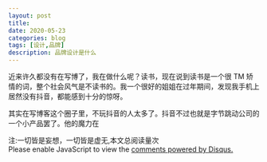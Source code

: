 ```yaml
---
layout: post
title: 
date: 2020-05-23
categories: blog
tags: [设计,品牌]
description: 品牌设计是什么
---
```


近来许久都没有在写博了，我在做什么呢？读书，现在说到读书是一个很 TM 矫情的词，整个社会风气是不读书的。我一个很好的姐姐在过年期间，发现我手机上居然没有抖音，都能感到十分的惊呀。

其实在写博客这个圈子里，不玩抖音的人太多了。抖音不过也就是字节跳动公司的一个小产品罢了。他的魔力在 
































<span id="busuanzi_container_page_pv">
  注:一切皆是妄想，一切皆是虚无,本文总阅读量<span id="busuanzi_value_page_pv"></span>次
</span>


<script id="dsq-count-scr" src="//huiweishijie.disqus.com/count.js" async></script>

<div id="disqus_thread"></div>
<script>

/**
*  RECOMMENDED CONFIGURATION VARIABLES: EDIT AND UNCOMMENT THE SECTION BELOW TO INSERT DYNAMIC VALUES FROM YOUR PLATFORM OR CMS.
*  LEARN WHY DEFINING THESE VARIABLES IS IMPORTANT: https://disqus.com/admin/universalcode/#configuration-variables*/
/*
var disqus_config = function () {
this.page.url = PAGE_URL;  // Replace PAGE_URL with your page's canonical URL variable
this.page.identifier = PAGE_IDENTIFIER; // Replace PAGE_IDENTIFIER with your page's unique identifier variable
};
*/
(function() { // DON'T EDIT BELOW THIS LINE
var d = document, s = d.createElement('script');
s.src = 'https://huiweishijie.disqus.com/embed.js';
s.setAttribute('data-timestamp', +new Date());
(d.head || d.body).appendChild(s);
})();
</script>
<noscript>Please enable JavaScript to view the <a href="https://disqus.com/?ref_noscript">comments powered by Disqus.</a></noscript>






